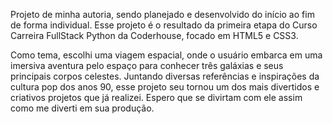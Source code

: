 Projeto de minha autoria, sendo planejado e desenvolvido do início ao fim de forma individual. Esse projeto é o resultado da primeira etapa do Curso Carreira FullStack Python da Coderhouse, focado em HTML5 e CSS3.

Como tema, escolhi uma viagem espacial, onde o usuário embarca em uma imersiva aventura pelo espaço para conhecer três galáxias e seus principais corpos celestes. Juntando diversas referências e inspirações da cultura pop dos anos 90, esse projeto seu tornou um dos mais divertidos e criativos projetos que já realizei. Espero que se divirtam com ele assim como me diverti em sua produção.
